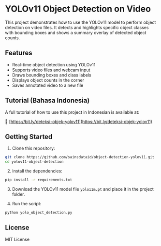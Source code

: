# YOLOv11 Object Detection on Video

This project demonstrates how to use the YOLOv11 model to perform object detection on video files. It detects and highlights specific object classes with bounding boxes and shows a summary overlay of detected object counts.

## Features

- Real-time object detection using YOLOv11
- Supports video files and webcam input
- Draws bounding boxes and class labels
- Displays object counts in the corner
- Saves annotated video to a new file

## Tutorial (Bahasa Indonesia)

A full tutorial of how to use this project in Indonesian is available at:

🔗 [https://bit.ly/deteksi-objek-yolov11](https://bit.ly/deteksi-objek-yolov11)

## Getting Started

1. Clone this repository:

```bash
git clone https://github.com/sainsdataid/object-detection-yolov11.git
cd yolov11-object-detection
```

2. Install the dependencies:

```bash
pip install -r requirements.txt
```

3. Download the YOLOv11 model file `yolo11m.pt` and place it in the project folder.

4. Run the script:

```bash
python yolo_object_detection.py
```

## License

MIT License
